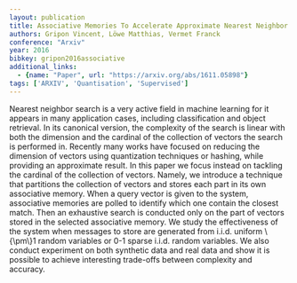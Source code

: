 ```yaml
---
layout: publication
title: Associative Memories To Accelerate Approximate Nearest Neighbor Search
authors: Gripon Vincent, Löwe Matthias, Vermet Franck
conference: "Arxiv"
year: 2016
bibkey: gripon2016associative
additional_links:
  - {name: "Paper", url: "https://arxiv.org/abs/1611.05898"}
tags: ['ARXIV', 'Quantisation', 'Supervised']
---
```

Nearest neighbor search is a very active field in machine learning for it
appears in many application cases, including classification and object
retrieval. In its canonical version, the complexity of the search is linear
with both the dimension and the cardinal of the collection of vectors the
search is performed in. Recently many works have focused on reducing the
dimension of vectors using quantization techniques or hashing, while providing
an approximate result. In this paper we focus instead on tackling the cardinal
of the collection of vectors. Namely, we introduce a technique that partitions
the collection of vectors and stores each part in its own associative memory.
When a query vector is given to the system, associative memories are polled to
identify which one contain the closest match. Then an exhaustive search is
conducted only on the part of vectors stored in the selected associative
memory. We study the effectiveness of the system when messages to store are
generated from i.i.d. uniform \\{\pm\\}1 random variables or 0-1 sparse i.i.d.
random variables. We also conduct experiment on both synthetic data and real
data and show it is possible to achieve interesting trade-offs between
complexity and accuracy.

